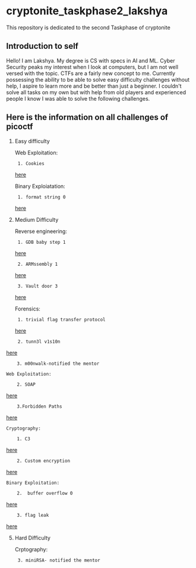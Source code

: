 # cryptonite_taskphase2_lakshya
This repository is dedicated to the second Taskphase of cryptonite

## Introduction to self
Hello! I am Lakshya. My degree is CS with specs in AI and ML.
Cyber Security peaks my interest when I look at computers, but I am not well versed with the topic. 
CTFs are a fairly new concept to me. Currently possessing the ability to be able to solve easy difficulty challenges without help,
I aspire to learn more and be better than just a beginner. I couldn't solve all tasks on my own but with help from old players and experienced people I know
I was able to solve the following challenges.

## Here is the information on all challenges of picoctf
1. Easy difficulty

	Web Exploitation:

		1. Cookies
   [here](https://github.com/ElaLakshya/cryptonite_taskphase2_lakshya/blob/main/Web_Exploitation/cookies.md)

	Binary Exploiatation:

		1. format string 0
   [here](https://github.com/ElaLakshya/cryptonite_taskphase2_lakshya/blob/main/Binary_Exploitation/format-string-0.md)
   
3. Medium Difficulty

	Reverse engineering:

		1. GDB baby step 1
   [here](https://github.com/ElaLakshya/cryptonite_taskphase2_lakshya/blob/main/reverse_engineering/GDB-babystep1.md)
   
		2. ARMssembly 1
   [here](https://github.com/ElaLakshya/cryptonite_taskphase2_lakshya/blob/main/reverse_engineering/ARMssembly1.md)
   
		3. Vault door 3
   [here](https://github.com/ElaLakshya/cryptonite_taskphase2_lakshya/blob/main/reverse_engineering/VaultDoor3.md)
   
	Forensics:

		1. trivial flag transfer protocol
   [here](https://github.com/ElaLakshya/cryptonite_taskphase2_lakshya/blob/main/Forensics/trivial_flag_transfer_protocol.md)
   
		2. tunn3l v1s10n
[here](https://github.com/ElaLakshya/cryptonite_taskphase2_lakshya/blob/main/Forensics/Tunn3l_v1s10n.md)
   
		3. m00nwalk-notified the mentor
   
	Web Exploitation:

		2. SOAP
   
   [here](https://github.com/ElaLakshya/cryptonite_taskphase2_lakshya/blob/main/Web_Exploitation/Forbidden_Paths.md)
   
		3.Forbidden Paths
   
   [here](https://github.com/ElaLakshya/cryptonite_taskphase2_lakshya/blob/main/Web_Exploitation/SOAP.md)
   
	Cryptography:

		1. C3
[here](https://github.com/ElaLakshya/cryptonite_taskphase2_lakshya/blob/main/cryptography/C3.md)
  
		2. Custom encryption
  [here](https://github.com/ElaLakshya/cryptonite_taskphase2_lakshya/blob/main/cryptography/custom_encryption.md)
  
   
	Binary Exploitation:

		2.  buffer overflow 0

   [here](https://github.com/ElaLakshya/cryptonite_taskphase2_lakshya/blob/main/Binary_Exploitation/buffer-overflow-0.md)
   
		3. flag leak
   
   [here](https://github.com/ElaLakshya/cryptonite_taskphase2_lakshya/blob/main/Binary_Exploitation/flag-leak.md)
   
5. Hard Difficulty

	Crptography:

		3. miniRSA- notified the mentor
